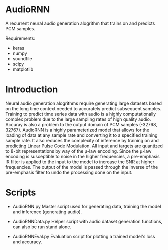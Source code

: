 # AudioRNN

  A recurrent neural audio generation alogrithm that trains on and predicts PCM samples.
  
  Requirements:

- keras
- numpy
- soundfile
- scipy
- matplotlib
    
# Introduction

  Neural audio generation alogrithms require generating large datasets based on the long time context needed to accurately predict subsequent samples. Training to predict time series data with audio is a highly computationally complex problem due to the large sampling rates of high quality audio. Accuray is also a problem to the output domain of PCM samples (-32768, 32767). AudioRNN is a highly parameterized model that allows for the loading of data at any sample rate and converting it to a specified training sample rate. It also reduces the complexity of inference by training on and predicting Linear Pulse Code Modulation. All input and targets are quantized to 8-bit representations by way of the μ-law encoding. Since the μ-law encoding is susceptible to noise in the higher frequencies, a pre-emphasis IR filter is applied to the input to the model to increase the SNR at higher frequencies. The output of the model is passed through the inverse of the pre-emphasis filter to undo the processing done on the input. 
  
# Scripts
- AudioRNN.py
  Master script used for generating data, training the model and inference (generating audio).
  
- AudioRNNData.py
  Helper script with audio dataset generation functions, can also be run stand alone.

- AudioRNNEval.py
  Evaluation script for plotting a trained model's loss and accuracy.
